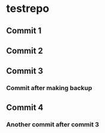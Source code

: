 # testrepo

## Commit 1
## Commit 2
## Commit 3
### Commit after making backup
## Commit 4
### Another commit after commit 3